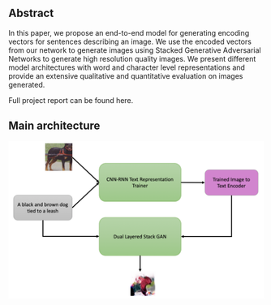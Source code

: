 ## Abstract
In this paper, we propose an end-to-end model for generating encoding vectors for sentences describing an image. We use the encoded vectors from our network to generate images using Stacked Generative Adversarial Networks to generate high resolution quality images. We present different model architectures with word and character level representations and provide an extensive qualitative and quantitative evaluation on images generated. 

Full project report can be found here.

## Main architecture

![alt text](MainArchitecture.png?raw=true "Title")

